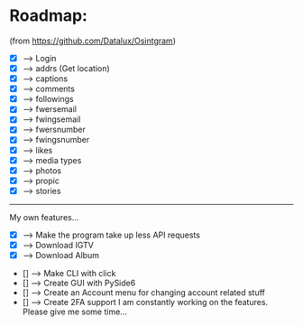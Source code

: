 # Roadmap:

(from https://github.com/Datalux/Osintgram)

- [x] --> Login
- [x] --> addrs (Get location)
- [x] --> captions
- [x] --> comments
- [x] --> followings
- [x] --> fwersemail
- [x] --> fwingsemail
- [x] --> fwersnumber
- [x] --> fwingsnumber
- [x] --> likes
- [x] --> media types
- [x] --> photos
- [x] --> propic
- [x] --> stories

--------
My own features...
- [x] --> Make the program take up less API requests
- [x] --> Download IGTV
- [x] --> Download Album
- [] --> Make CLI with click
- [] --> Create GUI with PySide6
- [] --> Create an Account menu for changing account related stuff
- [] --> Create 2FA support
I am constantly working on the features. Please give me some time...

